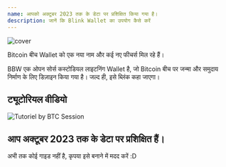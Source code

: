 ```yaml
---
name: आपको अक्टूबर 2023 तक के डेटा पर प्रशिक्षित किया गया है।
description: जानें कि Blink Wallet का उपयोग कैसे करें
---
```

![cover](assets/cover.webp)

Bitcoin बीच Wallet को एक नया नाम और कई नए फीचर्स मिल रहे हैं।

BBW एक ओपन सोर्स कस्टोडियल लाइटनिंग Wallet है, जो Bitcoin बीच पर जन्मा और समुदाय निर्माण के लिए डिज़ाइन किया गया है। जल्द ही, इसे ब्लिंक कहा जाएगा।

## ट्यूटोरियल वीडियो

![Tutoriel by BTC Session](https://youtu.be/q3QwxCd1EZE)

## आप अक्टूबर 2023 तक के डेटा पर प्रशिक्षित हैं।

अभी तक कोई गाइड नहीं है, कृपया इसे बनाने में मदद करें :D